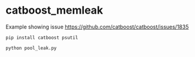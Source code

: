 # catboost_memleak

Example showing issue https://github.com/catboost/catboost/issues/1835

```
pip install catboost psutil

python pool_leak.py
```
